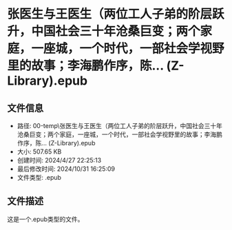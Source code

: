 ﻿# 张医生与王医生（两位工人子弟的阶层跃升，中国社会三十年沧桑巨变；两个家庭，一座城，一个时代，一部社会学视野里的故事；李海鹏作序，陈... (Z-Library).epub

## 文件信息
- 路径: 00-temp\张医生与王医生（两位工人子弟的阶层跃升，中国社会三十年沧桑巨变；两个家庭，一座城，一个时代，一部社会学视野里的故事；李海鹏作序，陈... (Z-Library).epub
- 大小: 507.65 KB
- 创建时间: 2024/4/27 22:25:13
- 最后修改时间: 2024/10/31 16:25:09
- 文件类型: .epub

## 文件描述
这是一个.epub类型的文件。

